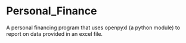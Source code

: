 # Personal_Finance
A personal financing program that uses openpyxl (a python module) to report on data provided in an excel file.
